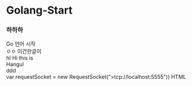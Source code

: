 # Golang-Start
<html>
<h3>하하하</h3>
</html>
Go 언어 시작<br>
ㅇㅇ 이건한글이<br>
hI Hi this is<br>
Hangul <br>
ddd<br>
var requestSocket = new RequestSocket("&gt;tcp://localhost:5555"))
HTML<br>


